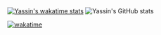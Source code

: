 ##


[![Yassin's wakatime stats](https://github-readme-stats.vercel.app/api/wakatime?username=YassinAAskar)](https://wakatime.com/@YassinAAskar)
![Yassin's GitHub stats](https://github-readme-stats.vercel.app/api?username=Yassin-Askar&count_private=true&show_icons=true&theme=radical)

[![wakatime](https://wakatime.com/badge/user/760f102a-9df0-40ed-afa6-ea87f82d08ef.svg)](https://wakatime.com/@760f102a-9df0-40ed-afa6-ea87f82d08ef)

